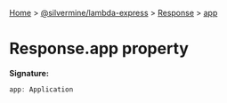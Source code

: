 [Home](./index) &gt; [@silvermine/lambda-express](./lambda-express.md) &gt; [Response](./lambda-express.response.md) &gt; [app](./lambda-express.response.app.md)

# Response.app property


**Signature:**
```javascript
app: Application
```

